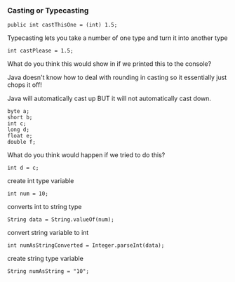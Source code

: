 ### Casting or Typecasting

    public int castThisOne = (int) 1.5;

Typecasting lets you take a number of one type and turn it into another type

      
    int castPlease = 1.5;

What do you think this would show in if we printed this to the console?

Java doesn't know how to deal with rounding in casting so it essentially just chops it off!

Java will automatically cast up BUT it will not automatically cast down.
  
    byte a;
    short b;
    int c;
    long d;
    float e;
    double f;


What do you think would happen if we tried to do this?

    int d = c;

create int type variable

    int num = 10;

converts int to string type

    String data = String.valueOf(num);

convert string variable to int

    int numAsStringConverted = Integer.parseInt(data);

create string type variable

    String numAsString = "10";
